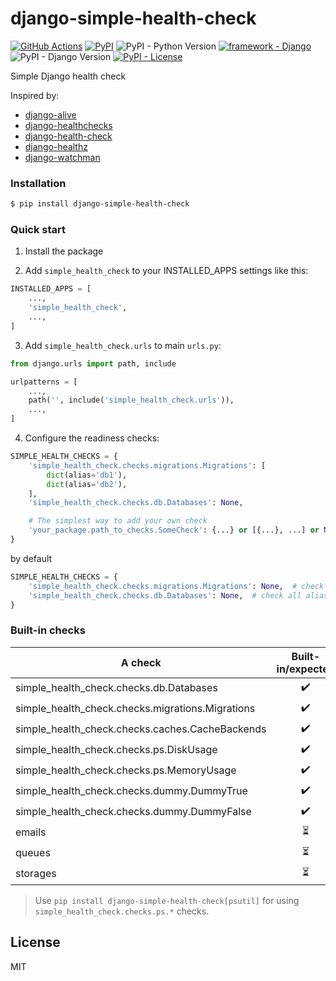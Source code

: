 # django-simple-health-check

[![GitHub Actions](https://github.com/pikhovkin/django-simple-health-check/workflows/build/badge.svg)](https://github.com/pikhovkin/django-simple-health-check/actions)
[![PyPI](https://img.shields.io/pypi/v/django-simple-health-check.svg)](https://pypi.org/project/django-simple-health-check/)
![PyPI - Python Version](https://img.shields.io/pypi/pyversions/django-simple-health-check.svg)
[![framework - Django](https://img.shields.io/badge/framework-Django-0C3C26.svg)](https://www.djangoproject.com/)
![PyPI - Django Version](https://img.shields.io/pypi/djversions/django-simple-health-check.svg)
[![PyPI - License](https://img.shields.io/pypi/l/django-simple-health-check)](./LICENSE)

Simple Django health check

Inspired by:
- [django-alive](https://github.com/lincolnloop/django-alive)
- [django-healthchecks](https://github.com/mvantellingen/django-healthchecks)
- [django-health-check](https://github.com/KristianOellegaard/django-health-check)
- [django-healthz](https://github.com/rehive/django-healthz)
- [django-watchman](https://github.com/mwarkentin/django-watchman)

### Installation

```bash
$ pip install django-simple-health-check
```

### Quick start

1. Install the package

2. Add `simple_health_check` to your INSTALLED_APPS settings like this:

```python
INSTALLED_APPS = [
    ...,
    'simple_health_check',
    ...,
]
```

3. Add `simple_health_check.urls` to main `urls.py`:

```python
from django.urls import path, include

urlpatterns = [
    ...,
    path('', include('simple_health_check.urls')),
    ...,
]
```

4. Configure the readiness checks:

```python
SIMPLE_HEALTH_CHECKS = {
    'simple_health_check.checks.migrations.Migrations': [
        dict(alias='db1'),
        dict(alias='db2'),
    ],
    'simple_health_check.checks.db.Databases': None,

    # The simplest way to add your own check
    'your_package.path_to_checks.SomeCheck': {...} or [{...}, ...] or None,
}
```

by default

```python
SIMPLE_HEALTH_CHECKS = {
    'simple_health_check.checks.migrations.Migrations': None,  # check all aliases
    'simple_health_check.checks.db.Databases': None,  # check all aliases
}
```

### Built-in checks

| A check                                          |     Built-in/expected    |
|--------------------------------------------------|:------------------------:|
| simple_health_check.checks.db.Databases          |    :heavy_check_mark:    |
| simple_health_check.checks.migrations.Migrations |    :heavy_check_mark:    |
| simple_health_check.checks.caches.CacheBackends  |    :heavy_check_mark:    |
| simple_health_check.checks.ps.DiskUsage          |    :heavy_check_mark:    |
| simple_health_check.checks.ps.MemoryUsage        |    :heavy_check_mark:    |
| simple_health_check.checks.dummy.DummyTrue       |    :heavy_check_mark:    |
| simple_health_check.checks.dummy.DummyFalse      |    :heavy_check_mark:    |
| emails                                           | :hourglass_flowing_sand: |
| queues                                           | :hourglass_flowing_sand: |
| storages                                         | :hourglass_flowing_sand: |

> Use `pip install django-simple-health-check[psutil]` for using `simple_health_check.checks.ps.*` checks.

## License

MIT
